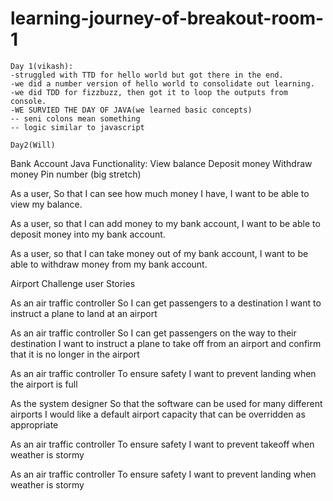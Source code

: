 # learning-journey-of-breakout-room-1
```
Day 1(vikash):
-struggled with TTD for hello world but got there in the end.
-we did a number version of hello world to consolidate out learning.
-we did TDD for fizzbuzz, then got it to loop the outputs from console.
-WE SURVIED THE DAY OF JAVA(we learned basic concepts)
-- seni colons mean something
-- logic similar to javascript
```

```
Day2(Will)

```

Bank Account Java
Functionality:
View balance
Deposit money
Withdraw money
Pin number (big stretch)

As a user,
So that I can see how much money I have,
I want to be able to view my balance.

As a user,
so that I can add money to my bank account,
I want to be able to deposit money into my bank account.

As a user,
so that I can take money out of my bank account,
I want to be able to withdraw money from my bank account.


Airport Challenge user Stories

As an air traffic controller 
So I can get passengers to a destination 
I want to instruct a plane to land at an airport

As an air traffic controller 
So I can get passengers on the way to their destination 
I want to instruct a plane to take off from an airport and confirm that it is no longer in the airport

As an air traffic controller 
To ensure safety 
I want to prevent landing when the airport is full 

As the system designer
So that the software can be used for many different airports
I would like a default airport capacity that can be overridden as appropriate

As an air traffic controller 
To ensure safety 
I want to prevent takeoff when weather is stormy 

As an air traffic controller 
To ensure safety 
I want to prevent landing when weather is stormy 
